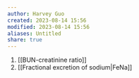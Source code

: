 ```yaml
---
author: Harvey Guo
created: 2023-08-14 15:56
modified: 2023-08-14 15:56
aliases: Untitled
share: true
---
```

1. [[BUN-creatinine ratio]]
2. [[Fractional excretion of sodium|FeNa]]
